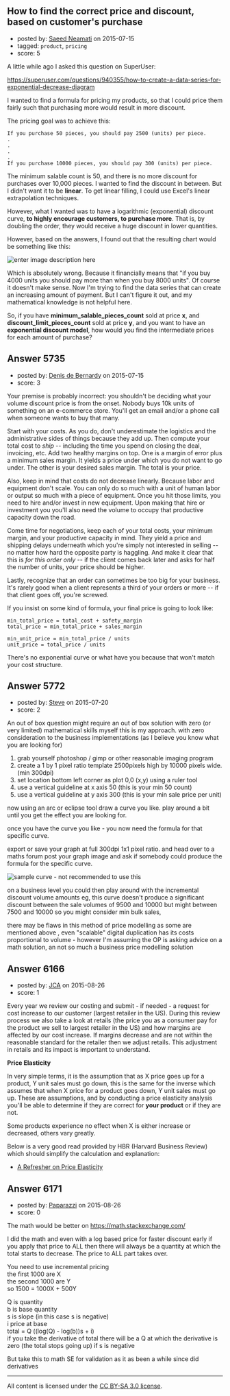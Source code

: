## How to find the correct price and discount, based on customer's purchase

- posted by: [Saeed Neamati](https://stackexchange.com/users/429080/saeed-neamati) on 2015-07-15
- tagged: `product`, `pricing`
- score: 5

A little while ago I asked this question on SuperUser:

https://superuser.com/questions/940355/how-to-create-a-data-series-for-exponential-decrease-diagram

I wanted to find a formula for pricing my products, so that I could price them fairly such that purchasing more would result in more discount.

The pricing goal was to achieve this:

    If you purchase 50 pieces, you should pay 2500 (units) per piece.
    .
    .
    .
    .
    If you purchase 10000 pieces, you should pay 300 (units) per piece.

The minimum salable count is 50, and there is no more discount for purchases over 10,000 pieces. I wanted to find the discount in between. But I didn't want it to be **linear**. To get linear filling, I could use Excel's linear extrapolation techniques.

However, what I wanted was to have a logarithmic (exponential) discount curve, **to highly encourage customers, to purchase more**. That is, by doubling the order, they would receive a huge discount in lower quantities.

However, based on the answers, I found out that the resulting chart would be something like this:

![enter image description here][1]

Which is absolutely wrong. Because it financially means that "if you buy 4000 units you should pay more than when you buy 8000 units". Of course it doesn't make sense. Now I'm trying to find the data series that can create an increasing amount of payment. But I can't figure it out, and my mathematical knowledge is not helpful here.

So, if you have **minimum_salable_pieces_count** sold at price **x**, and **discount_limit_pieces_count** sold at price **y**, and you want to have an **exponential discount model**, how would you find the intermediate prices for each amount of purchase? 

  [1]: http://i.stack.imgur.com/bOdtv.png


## Answer 5735

- posted by: [Denis de Bernardy](https://stackexchange.com/users/182468/denis-de-bernardy) on 2015-07-15
- score: 3

Your premise is probably incorrect: you shouldn't be deciding what your volume discount price is from the onset. Nobody buys 10k units of something on an e-commerce store. You'll get an email and/or a phone call when someone wants to buy that many.

Start with your costs. As you do, don't underestimate the logistics and the administrative sides of things because they add up. Then compute your total cost to *ship* -- including the time you spend on closing the deal, invoicing, etc. Add two healthy margins on top. One is a margin of error plus a minimum sales margin. It yields a price under which you do not want to go under. The other is your desired sales margin. The total is your price.

Also, keep in mind that costs do not decrease linearly. Because labor and equipment don't scale. You can only do so much with a unit of human labor or output so much with a piece of equipment. Once you hit those limits, you need to hire and/or invest in new equipment. Upon making that hire or investment you you'll also need the volume to occupy that productive capacity down the road.

Come time for negotiations, keep each of your total costs, your minimum margin, and your productive capacity in mind. They yield a price and shipping delays underneath which you're simply not interested in selling -- no matter how hard the opposite party is haggling. And make it clear that this is *for this order only* -- if the client comes back later and asks for half the number of units, your price should be higher.

Lastly, recognize that an order can sometimes be too big for your business. It's rarely good when a client represents a third of your orders or more -- if that client goes off, you're screwed.

If you insist on some kind of formula, your final price is going to look like:

    min_total_price = total_cost + safety_margin
    total_price = min_total_price + sales_margin

    min_unit_price = min_total_price / units
    unit_price = total_price / units

There's no exponential curve or what have you because that won't match your cost structure.


## Answer 5772

- posted by: [Steve](https://stackexchange.com/users/6570044/steve) on 2015-07-20
- score: 2

<p>An out of box question might require an out of box solution
with zero (or very limited) mathematical skills myself this is my approach.
with zero consideration to the business implementations (as I believe you know what you are looking for) </p>

<ol>
<li>grab yourself photoshop / gimp or other reasonable imaging program</li>
<li>create a 1 by 1 pixel ratio template 2500pixels high by 10000 pixels wide. (min 300dpi)</li>
<li>set location bottom left corner as plot 0,0 (x,y) using a ruler tool</li>
<li>use a vertical guideline at x axis 50 (this is your min 50 count)</li>
<li>use a vertical guideline at y axis 300 (this is your min sale price per unit)</li>
</ol>

<p>now using an arc or eclipse tool draw a curve you like.
play around a bit until you get the effect you are looking for. </p>

<p>once you have the curve you like - you now need the formula for that specific curve. </p>

<p>export or save your graph at full 300dpi 1x1 pixel ratio. 
and head over to a maths forum post your graph image and ask if somebody could produce the formula for the specific curve. </p>

<p><img src="https://i.stack.imgur.com/hVIXH.png" alt="sample curve - not recommended to use this"></p>

<p>on a business level you could then play around with the incremental discount volume amounts eg, this curve doesn't produce a significant discount between the sale volumes of 9500 and 10000 but might between 7500 and 10000 so you might consider min bulk sales,   </p>

<p>there may be flaws in this method of price modelling as some are mentioned above , even "scalable" digital duplication has its costs proportional to volume -  however I'm assuming the OP is asking advice on a math solution, an not so much a business price modelling solution </p>



## Answer 6166

- posted by: [JCA](https://stackexchange.com/users/6822638/jca) on 2015-08-26
- score: 1

<p>Every year we review our costing and submit - if needed - a request for cost increase to our customer (largest retailer in the US). During this review process we also take a look at retails (the price you as a consumer pay for the product we sell to largest retailer in the US) and how margins are affected by our cost increase. If margins decrease and are not within the reasonable standard for the retailer then we adjust retails. This adjustment in retails and its impact is important to understand.</p>

<p><strong>Price Elasticity</strong></p>

<p>In very simple terms, it is the assumption that as X price goes up for a product, Y unit sales must go down, this is the same for the inverse which assumes that when X price for a product goes down, Y unit sales must go up. These are assumptions, and by conducting a price elasticity analysis you'll be able to determine if they are correct for <strong>your product</strong> or if they are not.</p>

<p>Some products experience no effect when X is either increase or decreased, others vary greatly.</p>

<p>Below is a very good read provided by HBR (Harvard Business Review) which should simplify the calculation and explanation:</p>

<ul>
<li><a href="https://hbr.org/2015/08/a-refresher-on-price-elasticity" rel="nofollow">A Refresher on Price Elasticity</a></li>
</ul>



## Answer 6171

- posted by: [Paparazzi](https://stackexchange.com/users/300272/paparazzi) on 2015-08-26
- score: 0

The math would be better on https://math.stackexchange.com/   

I did the math and even with a log based price for faster discount early if you apply that price to ALL then there will always be a quantity at which the total starts to decrease.  The price to ALL part takes over.
   
You need to use incremental pricing     
the first 1000 are X    
the second 1000 are Y   
so 1500 = 1000X + 500Y

Q is quantity    
b is base quantity     
s is slope (in this case s is negative)       
i price at base        
total = Q ((log(Q) - log(b))s  + i)        
if you take the derivative of total there will be a Q at which the derivative is zero (the total stops going up) if s is negative  

But take this to math SE for validation as it as been a while since did derivatives



---

All content is licensed under the [CC BY-SA 3.0 license](https://creativecommons.org/licenses/by-sa/3.0/).
